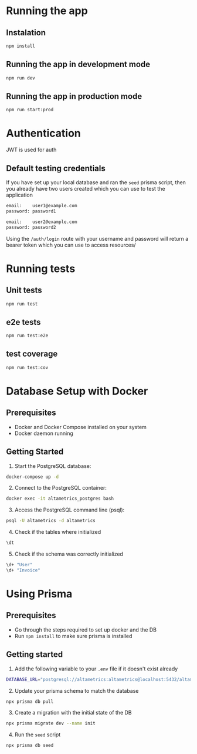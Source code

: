 # Running the app

## Instalation

```sh
npm install
```

## Running the app in development mode

```sh
npm run dev
```

## Running the app in production mode

```sh
npm run start:prod
```

# Authentication

JWT is used for auth

## Default testing credentials

If you have set up your local database and ran the `seed` prisma script,
then you already have two users created which you can use to test the application

```sh
email:    user1@example.com
password: password1
```

```sh
email:    user2@example.com
password: password2
```

Using the `/auth/login` route with your username and password will return a bearer token which you can use to access resources/

# Running tests

## Unit tests

```sh
npm run test
```

## e2e tests

```sh
npm run test:e2e
```

## test coverage

```sh
npm run test:cov
```

# Database Setup with Docker

## Prerequisites

- Docker and Docker Compose installed on your system
- Docker daemon running

## Getting Started

1. Start the PostgreSQL database:

```sh
docker-compose up -d
```

2. Connect to the PostgreSQL container:

```sh
docker exec -it altametrics_postgres bash
```

3. Access the PostgreSQL command line (psql):

```sh
psql -U altametrics -d altametrics
```

4. Check if the tables where initialized

```sh
\dt
```

5. Check if the schema was correctly initialized

```sh
\d+ "User"
\d+ "Invoice"
```

# Using Prisma

## Prerequisites

- Go through the steps required to set up docker and the DB
- Run `npm install` to make sure prisma is installed

## Getting started

1. Add the following variable to your `.env` file if it doesn't exist already

```sh
DATABASE_URL="postgresql://altametrics:altametrics@localhost:5432/altametrics?schema=public"
```

2. Update your prisma schema to match the database

```sh
npx prisma db pull
```

3. Create a migration with the initial state of the DB

```sh
npx prisma migrate dev --name init
```

4. Run the `seed` script

```sh
npx prisma db seed
```
